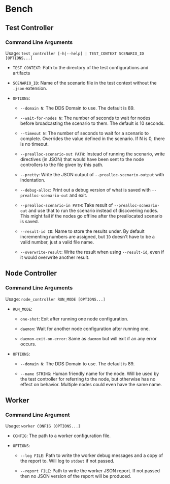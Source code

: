 # Bench

## Test Controller

### Command Line Arguments

Usage: `test_controller [-h|--help] | TEST_CONTEXT SCENARIO_ID [OPTIONS...]`

- `TEST_CONTEXT`: Path to the directory of the test configurations and artifacts

- `SCENARIO_ID`: Name of the scenario file in the test context without the
  `.json` extension.

- `OPTIONS`:

  - `--domain N`: The DDS Domain to use. The default is 89.

  - `--wait-for-nodes N`: The number of seconds to wait for nodes before
    broadcasting the scenario to them. The default is 10 seconds.

  - `--timeout N`: The number of seconds to wait for a scenario to complete.
    Overrides the value defined in the scenario. If N is 0, there is no
    timeout.

  - `--prealloc-scenario-out PATH`: Instead of running the scenario, write
    directives (in JSON) that would have been sent to the node controllers to
    the file given by this path.

  - `--pretty`: Write the JSON output of `--prealloc-scenario-output` with
    indentation.

  - `--debug-alloc`: Print out a debug version of what is saved with
    `--prealloc-scenario-out` and exit.

  - `--prealloc-scenario-in PATH`: Take result of `--prealloc-scneario-out` and
    use that to run the scenario instead of discovering nodes. This might fail
    if the nodes go offline after the preallocated scenario is saved.

  - `--result-id ID`: Name to store the results under. By default incrementing
    numbers are assigned, but `ID` doesn't have to be a valid number, just a
    valid file name.

  - `--overwrite-result`: Write the result when using `--result-id`, even if it
    would overwrite another result.

## Node Controller

### Command Line Arguments

Usage: `node_controller RUN_MODE [OPTIONS...]`

- `RUN_MODE`:

  - `one-shot`: Exit after running one node configuration.

  - `daemon`: Wait for another node configuration after running one.

  - `daemon-exit-on-error`: Same as `daemon` but will exit if an any error
    occurs.

- `OPTIONS`:

  - `--domain N`: The DDS Domain to use. The default is 89.

  - `--name STRING`: Human friendly name for the node. Will be used by the test
    controller for referring to the node, but otherwise has no effect on
    behavior. Multiple nodes could even have the same name.

## Worker

### Command Line Argument

Usage: `worker CONFIG [OPTIONS...]`

- `CONFIG`: The path to a worker configuration file.

- `OPTIONS`:

  - `--log FILE`: Path to write the worker debug messages and a copy of the
    report to. Will log to `stdout` if not passed.

  - `--report FILE`: Path to write the worker JSON report. If not passed then
    no JSON version of the report will be produced.
